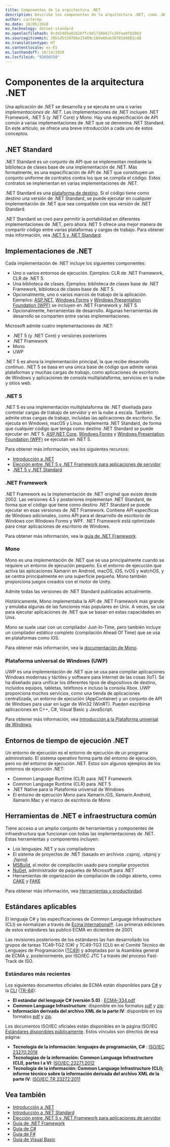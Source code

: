 ```yaml
---
title: Componentes de la arquitectura .NET
description: Describe los componentes de la arquitectura .NET, como .NET Standard, las implementaciones de .NET, los entornos de ejecución de .NET y las herramientas.
author: cartermp
ms.date: 10/05/2020
ms.technology: dotnet-standard
ms.openlocfilehash: 0cdd2485e81626ffc9d17380427c29fee0f82083
ms.sourcegitcommit: 39b1d5f2978be15409c189a66ab30781d9082cd8
ms.translationtype: HT
ms.contentlocale: es-ES
ms.lasthandoff: 10/14/2020
ms.locfileid: "92050258"
---
```

# <a name="net-architectural-components"></a>Componentes de la arquitectura .NET

Una aplicación de .NET se desarrolla y se ejecuta en una o varias *implementaciones de .NET*. Las implementaciones de .NET incluyen .NET Framework, .NET 5 (y .NET Core) y Mono. Hay una especificación de API común a varias implementaciones de .NET que se denomina .NET Standard. En este artículo, se ofrece una breve introducción a cada uno de estos conceptos.

## <a name="net-standard"></a>.NET Standard

.NET Standard es un conjunto de API que se implementan mediante la biblioteca de clases base de una implementación de .NET. Más formalmente, es una especificación de API de .NET que constituyen un conjunto uniforme de contratos contra los que se compila el código. Estos contratos se implementan en varias implementaciones de .NET.

.NET Standard es una [plataforma de destino](glossary.md#target-framework). Si el código tiene como destino una versión de .NET Standard, se puede ejecutar en cualquier implementación de .NET que sea compatible con esa versión de .NET Standard.

.NET Standard se creó para permitir la portabilidad en diferentes implementaciones de .NET, pero ahora .NET 5 ofrece una mejor manera de compartir código entre varias plataformas y cargas de trabajo. Para obtener más información, vea [.NET 5 y .NET Standard](net-standard.md#net-5-and-net-standard).

## <a name="net-implementations"></a>Implementaciones de .NET

Cada implementación de .NET incluye los siguientes componentes:

- Uno o varios entornos de ejecución. Ejemplos: CLR de .NET Framework, CLR de .NET 5.
- Una biblioteca de clases. Ejemplos: biblioteca de clases base de .NET Framework, biblioteca de clases base de .NET 5.
- Opcionalmente, uno o varios marcos de trabajo de la aplicación. Ejemplos: [ASP.NET](https://www.asp.net/), [Windows Forms](/dotnet/desktop/winforms/windows-forms-overview) y [Windows Presentation Foundation (WPF)](/dotnet/desktop/wpf/) se incluyen en .NET Framework y .NET 5.
- Opcionalmente, herramientas de desarrollo. Algunas herramientas de desarrollo se comparten entre varias implementaciones.

Microsoft admite cuatro implementaciones de .NET:

- .NET 5 (y .NET Core) y versiones posteriores
- .NET Framework
- Mono
- UWP

.NET 5 es ahora la implementación principal, la que recibe desarrollo continuo. .NET 5 se basa en una única base de código que admite varias plataformas y muchas cargas de trabajo, como aplicaciones de escritorio de Windows y aplicaciones de consola multiplataforma, servicios en la nube y sitios web.

### <a name="net-5"></a>.NET 5

.NET 5 es una implementación multiplataforma de .NET diseñada para controlar cargas de trabajo de servidor y en la nube a escala. También admite otras cargas de trabajo, incluidas las aplicaciones de escritorio. Se ejecuta en Windows, macOS y Linux. Implementa .NET Standard, de forma que cualquier código que tenga como destino .NET Standard se puede ejecutar en .NET 5. [ASP.NET Core](https://dotnet.microsoft.com/learn/aspnet/what-is-aspnet-core), [Windows Forms](/dotnet/desktop/winforms/windows-forms-overview) y [Windows Presentation Foundation (WPF)](/dotnet/desktop/wpf/) se ejecutan en .NET 5.

Para obtener más información, vea los siguientes recursos:

- [Introducción a .NET](../core/introduction.md)
- [Elección entre .NET 5 y .NET Framework para aplicaciones de servidor](choosing-core-framework-server.md)
- [.NET 5 y .NET Standard](net-standard.md#net-5-and-net-standard)

### <a name="net-framework"></a>.NET Framework

.NET Framework es la implementación de .NET original que existe desde 2002. Las versiones 4.5 y posteriores implementan .NET Standard, de forma que el código que tiene como destino .NET Standard se puede ejecutar en esas versiones de .NET Framework. Contiene API específicas de Windows adicionales, como API para el desarrollo de escritorio de Windows con Windows Forms y WPF. .NET Framework está optimizado para crear aplicaciones de escritorio de Windows.

Para obtener más información, vea la [guía de .NET Framework](../framework/index.yml).

### <a name="mono"></a>Mono

Mono es una implementación de .NET que se usa principalmente cuando se requiere un entorno de ejecución pequeño. Es el entorno de ejecución que activa las aplicaciones Xamarin en Android, macOS, iOS, tvOS y watchOS, y se centra principalmente en una superficie pequeña. Mono también proporciona juegos creados con el motor de Unity.

Admite todas las versiones de .NET Standard publicadas actualmente.

Históricamente, Mono implementaba la API de .NET Framework más grande y emulaba algunas de las funciones más populares en Unix. A veces, se usa para ejecutar aplicaciones de .NET que se basan en estas capacidades en Unix.

Mono se suele usar con un compilador Just-In-Time, pero también incluye un compilador estático completo (compilación Ahead Of Time) que se usa en plataformas como iOS.

Para obtener más información, vea la [documentación de Mono](https://www.mono-project.com/docs/).

### <a name="universal-windows-platform-uwp"></a>Plataforma universal de Windows (UWP)

UWP es una implementación de .NET que se usa para compilar aplicaciones Windows modernas y táctiles y software para Internet de las cosas (IoT). Se ha diseñado para unificar los diferentes tipos de dispositivos de destino, incluidos equipos, tabletas, teléfonos e incluso la consola Xbox. UWP proporciona muchos servicios, como una tienda de aplicaciones centralizada, un entorno de ejecución (AppContainer) y un conjunto de API de Windows para usar en lugar de Win32 (WinRT). Pueden escribirse aplicaciones en C++, C#, Visual Basic y JavaScript.

Para obtener más información, vea [Introducción a la Plataforma universal de Windows](/windows/uwp/get-started/universal-application-platform-guide).

## <a name="net-runtimes"></a>Entornos de tiempo de ejecución .NET

Un entorno de ejecución es el entorno de ejecución de un programa administrado. El sistema operativo forma parte del entorno de ejecución, pero no del entorno de ejecución .NET. Estos son algunos ejemplos de los entornos de ejecución .NET:

- Common Language Runtime (CLR) para .NET Framework
- Common Language Runtime (CLR) para .NET 5
- .NET Native para la Plataforma universal de Windows
- El entorno de ejecución Mono para Xamarin.iOS, Xamarin.Android, Xamarin.Mac y el marco de escritorio de Mono

## <a name="net-tooling-and-common-infrastructure"></a>Herramientas de .NET e infraestructura común

Tiene acceso a un amplio conjunto de herramientas y componentes de infraestructura que funcionan con todas las implementaciones de .NET. Estas herramientas y componentes incluyen:

- Los lenguajes .NET y sus compiladores
- El sistema de proyectos de .NET (basado en archivos *.csproj*, *.vbproj* y *.fsproj*)
- [MSBuild](/visualstudio/msbuild/msbuild), el motor de compilación usado para compilar proyectos
- [NuGet](/nuget/), administrador de paquetes de Microsoft para .NET
- Herramientas de organización de compilación de código abierto, como [CAKE](https://cakebuild.net/) y [FAKE](https://fake.build/)

Para obtener más información, vea [Herramientas y productividad](../core/introduction.md#tools-and-productivity).

## <a name="applicable-standards"></a>Estándares aplicables

El lenguaje C# y las especificaciones de Common Language Infrastructure (CLI) se normalizan a través de [Ecma International&reg;](https://www.ecma-international.org/). Las primeras ediciones de estos estándares las publicó ECMA en diciembre de 2001.

Las revisiones posteriores de los estándares las han desarrollado los grupos de tareas TC49-TG2 (C#) y TC49-TG3 (CLI) en el Comité Técnico de Lenguajes de Programación ([TC49](https://www.ecma-international.org/memento/tc49.htm)) y adoptadas por la Asamblea general de ECMA y, posteriormente, por ISO/IEC JTC 1 a través del proceso Fast-Track de ISO.

### <a name="latest-standards"></a>Estándares más recientes

Los siguientes documentos oficiales de ECMA están disponibles para [C#](http://www.ecma-international.org/publications/standards/Ecma-334.htm) y la [CLI](http://www.ecma-international.org/publications/standards/Ecma-335.htm) ([TR-84](http://www.ecma-international.org/publications/techreports/E-TR-084.htm)):

- **El estándar del lenguaje C# (versión 5.0)** : [ECMA-334.pdf](https://www.ecma-international.org/publications/files/ECMA-ST/ECMA-334.pdf)
- **Common Language Infrastructure**: disponible en los formatos [pdf](https://www.ecma-international.org/publications/files/ECMA-ST/ECMA-335.pdf) y [zip](https://www.ecma-international.org/publications/files/ECMA-ST/ECMA-335.zip).
- **Información derivada del archivo XML de la parte IV**: disponible en los formatos [pdf](https://www.ecma-international.org/publications/files/ECMA-TR/ECMA%20TR-084.pdf) y [zip](https://www.ecma-international.org/publications/files/ECMA-TR/TR-084.zip).

Los documentos ISO/IEC oficiales están disponibles en la página ISO/IEC [Estándares disponibles públicamente](https://standards.iso.org/ittf/PubliclyAvailableStandards/). Estos vínculos son directos de esa página:

- **Tecnología de la información: lenguajes de programación, C#** : [ISO/IEC 23270:2018](https://standards.iso.org/ittf/PubliclyAvailableStandards/c075178_ISO_IEC_23270_2018.zip)
- **Tecnologías de la información: Common Language Infrastructure (CLI), partes I a VI**: [ISO/IEC 23271:2012](https://standards.iso.org/ittf/PubliclyAvailableStandards/c058046_ISO_IEC_23271_2012(E).zip)
- **Tecnología de la información: Common Language Infrastructure (CLI); informe técnico sobre la información derivada del archivo XML de la parte IV**: [ISO/IEC TR 23272:2011](https://standards.iso.org/ittf/PubliclyAvailableStandards/c057955_ISO_IEC_TR_23272_2011.zip)

## <a name="see-also"></a>Vea también

- [Introducción a .NET](../core/introduction.md)
- [Introducción a .NET Standard](net-standard.md)
- [Elección entre .NET 5 y .NET Framework para aplicaciones de servidor](choosing-core-framework-server.md)
- [Guía de .NET Framework](../framework/index.yml)
- [Guía de C#](../csharp/index.yml)
- [Guía de F#](../fsharp/index.yml)
- [Guía de Visual Basic](../visual-basic/index.yml)

